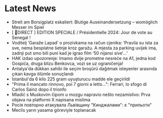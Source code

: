 # Latest News
-  Streit am Borsigplatz eskaliert: Blutige Auseinandersetzung – womöglich Messer im Spiel
-  [ 🛑DIRECT ] EDITION SPECIALE / Présidentielle 2024: Jour de vote au Senegal !
-  Voditelj ‘Garaže Lapad‘ o prozivkama na račun cjenika: ‘Pravila su ista za sve, nema besplatne šetnje kroz garažu. A mjesta za parking uvijek ima, zadnji put smo bili puni kad je igrao film ‘50 nijansi sive‘...‘
-  HAK izdao upozorenje: Imamo dvije prometne nesreće na A1, jedna kod Gospića, druga blizu Benkovca, vozi se uz ograničenja!
-  Antalya'da dükkan sahibi ile seçim broşürü dağıtmak isteyenler arasında çıkan kavga ölümle sonuçlandı
-  İstanbul'da 6 kilo 225 gram uyuşturucu madde ele geçirildi
-  "Prima il mancato rinnovo, poi 7 giorni a letto...": Ferrari, lo sfogo di Carlos Sainz dopo il trionfo
-  Mladić s Muskovim čipom u mozgu napravio nešto nezamislivo: Prva objava na platformi X napisana mislima
-  Росія повторно атакувала Львівщину "Кинджалами": є "прильоти"
-  Meclis yarın yasama göreviyle toplanacak

